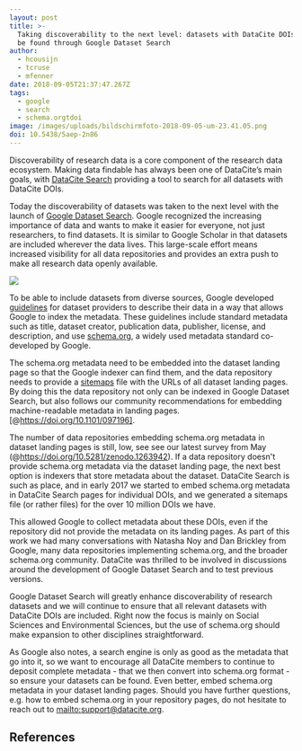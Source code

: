 ```yaml
---
layout: post
title: >-
  Taking discoverability to the next level: datasets with DataCite DOIs can now
  be found through Google Dataset Search
author:
  - hcousijn
  - tcruse
  - mfenner
date: 2018-09-05T21:37:47.267Z
tags:
  - google
  - search
  - schema.orgtdoi
image: /images/uploads/bildschirmfoto-2018-09-05-um-23.41.05.png
doi: 10.5438/5aep-2n86
---
```

Discoverability of research data is a core component of the research data ecosystem. Making data findable has always been one of DataCite’s main goals, with [DataCite Search](https://search.datacite.org) providing a tool to search for all datasets with DataCite DOIs. 

Today the discoverability of datasets was taken to the next level with the launch of [Google Dataset Search](https://toolbox.google.com/datasetsearch). Google recognized the increasing importance of data and wants to make it easier for everyone, not just researchers, to find datasets. It is similar to Google Scholar in that datasets are included wherever the data lives. This large-scale effort means increased visibility for all data repositories and provides an extra push to make all research data openly available.

![](/images/uploads/bildschirmfoto-2018-09-05-um-23.41.05.png)

To be able to include datasets from diverse sources, Google developed [guidelines](https://developers.google.com/search/docs/data-types/dataset#source-provenance) for dataset providers to describe their data in a way that allows Google to index the metadata. These guidelines include standard metadata such as title, dataset creator, publication data, publisher, license, and description, and use [schema.org](https://schema.org), a widely used metadata standard co-developed by Google.

The schema.org metadata need to be embedded into the dataset landing page so that the Google indexer can find them, and the data repository needs to provide a [sitemaps](https://www.sitemaps.org/) file with the URLs of all dataset landing pages. By doing this the data repository not only can be indexed in Google Dataset Search, but also follows our community recommendations for embedding machine-readable metadata in landing pages. [@https://doi.org/10.1101/097196].

The number of data repositories embedding schema.org metadata in dataset landing pages is still, low, see see our latest survey from May (@https://doi.org/10.5281/zenodo.1263942). If a data repository doesn't provide schema.org metadata via the dataset landing page, the next best option is indexers that store metadata about the dataset. DataCite Search is such as place, and in early 2017 we started to embed schema.org metadata in DataCite Search pages for individual DOIs, and we generated a sitemaps file (or rather files) for the over 10 million DOIs we have. 

This allowed Google to collect metadata about these DOIs, even if the repository did not provide the metadata on its landing pages. As part of this work we had many conversations with Natasha Noy and Dan Brickley from Google, many data repositories implementing schema.org, and the broader schema.org community. DataCite was thrilled to be involved in discussions around the development of Google Dataset Search and to test previous versions. 

Google Dataset Search will greatly enhance discoverability of research datasets and we will continue to ensure that all relevant datasets with DataCite DOIs are included. Right now the focus is mainly on Social Sciences and Environmental Sciences, but the use of schema.org should make expansion to other disciplines straightforward. 

As Google also notes, a search engine is only as good as the metadata that go into it, so we want to encourage all DataCite members to continue to deposit complete metadata - that we then convert into schema.org format - so ensure your datasets can be found. Even better, embed schema.org metadata in your dataset landing pages. Should you have further questions, e.g. how to embed schema.org in your repository pages, do not hesitate to reach out to [mailto:support@datacite.org](support@datacite.org).

## References
